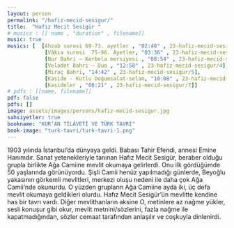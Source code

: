 ```yaml
---
layout: person
permalink: "/hafiz-mecid-sesigur/"
title:  "Hafız Mecit Sesigür "
# musics : [[ name , "duration" , filename]]
music: true
musics: [  [Ahzab suresi 69-73. ayetler , "02:48" , 23-hafiz-mecid-sesigur/1],
            [Vâkıa suresi  75-96. Ayetler, "03:36" , 23-hafiz-mecid-sesigur/2],
            [Nur Bahri – Kerbela mersiyesi , "08:54" , 23-hafiz-mecid-sesigur/3],
            [Veladet Bahri – Dua , "12:58" , 23-hafiz-mecid-sesigur/4],
            [Miraç Bahri, "14:42" , 23-hafiz-mecid-sesigur/5],
            [Kaside - Kutlu Doğumsalat-selam, "10:08" , 23-hafiz-mecid-sesigur/6],
            [Kasideler , "08:21" , 23-hafiz-mecid-sesigur/7]]
# pdfs : [[name, filename]]
pdf: false
pdfs: []
image: assets/images/persons/hafiz-mecid-sesigur.jpg
sahsiyetler: true
bookname: "KUR’AN TİLÂVETİ VE TÜRK TAVRI"
book-image: "turk-tavri/turk-tavri-1.png"
---
```


1903 yılında İstanbul’da dünyaya geldi. Babası Tahir Efendi, annesi Emine Hanımdır. 
Sanat yetenekleriyle tanınan Hafız Mecit Sesigür, beraber olduğu grupla birlikte Ağa Camiine mevlit okumaya gelirlerdi. Onu ilk gördüğümde 50 yaşlarında görünüyordu.
Şişli Camii henüz yapılmadığı günlerde, Beyoğlu yakasının görkemli mevlitleri, merkezi oluşu nedeni ile daha çok Ağa Camii’nde okunurdu. O yüzden grupların Ağa Camiine ayda iki, üç defa mevlit okumaya geldikleri olurdu. 
Hafız Mecit Sesigür’ün mevlitte kendine has bir tavrı vardı. Diğer mevlithanların aksine O, metinlere az nağme yükler, sesli konuşur gibi okur, mevlit metnini/sözlerini, fazla nağme ile kapatmadığından, sözler cemaat tarafından anlaşılır ve coşkuyla dinlenirdi. 
